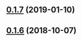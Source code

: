 <a name="0.1.7"></a>
## [0.1.7](https://github.com/Yubisaki/vuepress-plugin-pagination/compare/v0.1.6...v0.1.7) (2019-01-10)



<a name="0.1.6"></a>
## [0.1.6](https://github.com/Yubisaki/vuepress-plugin-pagination/compare/v0.1.5...v0.1.6) (2018-10-07)



